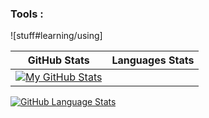 
###  Tools  :

![stuff#learning/using]

GitHub Stats | Languages Stats
------------ | -------------
[![My GitHub Stats](https://github-readme-stats.vercel.app/api/?username=wlsp&count_private=true&theme=tokyonight&showicons=true&layout=compact)]() |
[![GitHub Language Stats](https://github-readme-stats.vercel.app/api/top-langs/?username=wlsp&langs_count=5&theme=tokyonight&layout=compact)]()







<!--
**wlsp/wlsp** is a ✨ _special_ ✨ repository because its `README.md` (this file) appears on your GitHub profile.

Here are some ideas to get you started:


-->
